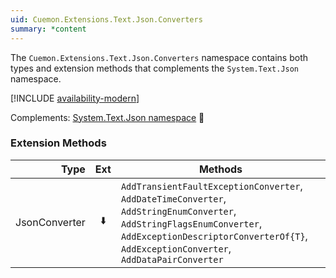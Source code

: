 ```yaml
---
uid: Cuemon.Extensions.Text.Json.Converters
summary: *content
---
```

The `Cuemon.Extensions.Text.Json.Converters` namespace contains both types and extension methods that complements the `System.Text.Json` namespace.

[!INCLUDE [availability-modern](../../includes/availability-modern.md)]

Complements: [System.Text.Json namespace](https://learn.microsoft.com/en-us/dotnet/api/system.text.json) 🔗

### Extension Methods

|Type|Ext|Methods|
|--:|:-:|---|
|JsonConverter|⬇️|`AddTransientFaultExceptionConverter`, `AddDateTimeConverter`, `AddStringEnumConverter`, `AddStringFlagsEnumConverter`, `AddExceptionDescriptorConverterOf{T}`, `AddExceptionConverter`, `AddDataPairConverter`|
